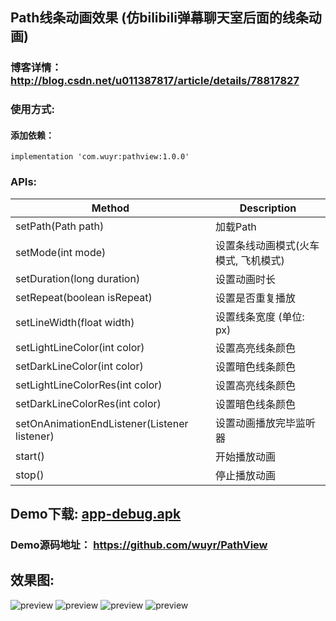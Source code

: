 ## Path线条动画效果 (仿bilibili弹幕聊天室后面的线条动画)
### 博客详情： http://blog.csdn.net/u011387817/article/details/78817827

### 使用方式:
#### 添加依赖：
```
implementation 'com.wuyr:pathview:1.0.0'
```

### APIs:
|Method|Description|
|------|-----------|
|setPath(Path path)|加载Path|
|setMode(int mode)|设置条线动画模式(火车模式, 飞机模式)|
|setDuration(long duration)|设置动画时长|
|setRepeat(boolean isRepeat)|设置是否重复播放|
|setLineWidth(float width)|设置线条宽度 (单位: px)|
|setLightLineColor(int color)|设置高亮线条颜色|
|setDarkLineColor(int color)|设置暗色线条颜色|
|setLightLineColorRes(int color)|设置高亮线条颜色|
|setDarkLineColorRes(int color)|设置暗色线条颜色|
|setOnAnimationEndListener(Listener listener)|设置动画播放完毕监听器|
|start()|开始播放动画|
|stop()|停止播放动画|

## Demo下载: [app-debug.apk](https://github.com/wuyr/PathView/raw/master/app-debug.apk)
### Demo源码地址： https://github.com/wuyr/PathView
## 效果图:
![preview](https://github.com/wuyr/PathView/raw/master/previews/preview1.gif) ![preview](https://github.com/wuyr/PathView/raw/master/previews/preview2.gif)
![preview](https://github.com/wuyr/PathView/raw/master/previews/preview3.gif) ![preview](https://github.com/wuyr/PathView/raw/master/previews/preview4.gif)
